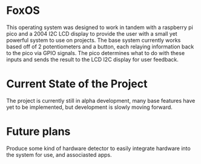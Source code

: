 # FoxOS
This operating system was designed to work in tandem with a raspberry pi pico and a 2004 I2C LCD display to provide the user with a small yet powerful system to use on projects.
The base system currently works based off of 2 potentiometers and a button, each relaying information back to the pico via GPIO signals. The pico determines what to do with these inputs and sends the result to the LCD I2C display for user feedback.

# Current State of the Project
The project is currently still in alpha development, many base features have yet to be implemented, but development is slowly moving forward.

# Future plans
Produce some kind of hardware detector to easily integrate hardware into the system for use, and associasted apps.
